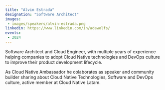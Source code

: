 ```yaml
---
title: "Alvin Estrada"
designation: "Software Architect"
images:
 - images/speakers/alvin-estrada.png
linkedin: https://www.linkedin.com/in/adawolfs/
events:
 - 2024
---
```


Software Architect and Cloud Engineer, with multiple years of experience helping companies to adopt Cloud Native technologies and DevOps culture to improve their product development lifecycle.
 
As Cloud Native Ambassador he colaborates as speaker and community builder sharing about Cloud Native Technologies, Software and DevOps culture, active member at Cloud Native Latam.
